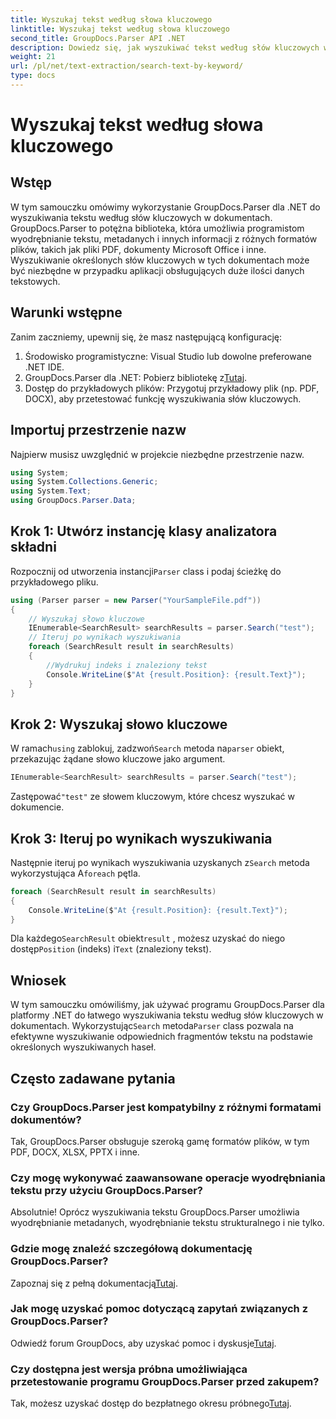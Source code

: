 ```yaml
---
title: Wyszukaj tekst według słowa kluczowego
linktitle: Wyszukaj tekst według słowa kluczowego
second_title: GroupDocs.Parser API .NET
description: Dowiedz się, jak wyszukiwać tekst według słów kluczowych w dokumentach przy użyciu programu GroupDocs.Parser dla platformy .NET. Wydajnie i z łatwością wyodrębniaj istotne treści.
weight: 21
url: /pl/net/text-extraction/search-text-by-keyword/
type: docs
---
```

# Wyszukaj tekst według słowa kluczowego

## Wstęp
W tym samouczku omówimy wykorzystanie GroupDocs.Parser dla .NET do wyszukiwania tekstu według słów kluczowych w dokumentach. GroupDocs.Parser to potężna biblioteka, która umożliwia programistom wyodrębnianie tekstu, metadanych i innych informacji z różnych formatów plików, takich jak pliki PDF, dokumenty Microsoft Office i inne. Wyszukiwanie określonych słów kluczowych w tych dokumentach może być niezbędne w przypadku aplikacji obsługujących duże ilości danych tekstowych.
## Warunki wstępne
Zanim zaczniemy, upewnij się, że masz następującą konfigurację:
1. Środowisko programistyczne: Visual Studio lub dowolne preferowane .NET IDE.
2.  GroupDocs.Parser dla .NET: Pobierz bibliotekę z[Tutaj](https://releases.groupdocs.com/parser/net/).
3. Dostęp do przykładowych plików: Przygotuj przykładowy plik (np. PDF, DOCX), aby przetestować funkcję wyszukiwania słów kluczowych.

## Importuj przestrzenie nazw
Najpierw musisz uwzględnić w projekcie niezbędne przestrzenie nazw.
```csharp
using System;
using System.Collections.Generic;
using System.Text;
using GroupDocs.Parser.Data;
```
## Krok 1: Utwórz instancję klasy analizatora składni
 Rozpocznij od utworzenia instancji`Parser` class i podaj ścieżkę do przykładowego pliku.
```csharp
using (Parser parser = new Parser("YourSampleFile.pdf"))
{
    // Wyszukaj słowo kluczowe
    IEnumerable<SearchResult> searchResults = parser.Search("test");
    // Iteruj po wynikach wyszukiwania
    foreach (SearchResult result in searchResults)
    {
        //Wydrukuj indeks i znaleziony tekst
        Console.WriteLine($"At {result.Position}: {result.Text}");
    }
}
```
## Krok 2: Wyszukaj słowo kluczowe
 W ramach`using` zablokuj, zadzwoń`Search` metoda na`parser` obiekt, przekazując żądane słowo kluczowe jako argument.
```csharp
IEnumerable<SearchResult> searchResults = parser.Search("test");
```
 Zastępować`"test"` ze słowem kluczowym, które chcesz wyszukać w dokumencie.
## Krok 3: Iteruj po wynikach wyszukiwania
 Następnie iteruj po wynikach wyszukiwania uzyskanych z`Search` metoda wykorzystująca A`foreach` pętla.
```csharp
foreach (SearchResult result in searchResults)
{
    Console.WriteLine($"At {result.Position}: {result.Text}");
}
```
 Dla każdego`SearchResult` obiekt`result` , możesz uzyskać do niego dostęp`Position` (indeks) i`Text` (znaleziony tekst).

## Wniosek
 W tym samouczku omówiliśmy, jak używać programu GroupDocs.Parser dla platformy .NET do łatwego wyszukiwania tekstu według słów kluczowych w dokumentach. Wykorzystując`Search` metoda`Parser` class pozwala na efektywne wyszukiwanie odpowiednich fragmentów tekstu na podstawie określonych wyszukiwanych haseł.

## Często zadawane pytania
### Czy GroupDocs.Parser jest kompatybilny z różnymi formatami dokumentów?
Tak, GroupDocs.Parser obsługuje szeroką gamę formatów plików, w tym PDF, DOCX, XLSX, PPTX i inne.
### Czy mogę wykonywać zaawansowane operacje wyodrębniania tekstu przy użyciu GroupDocs.Parser?
Absolutnie! Oprócz wyszukiwania tekstu GroupDocs.Parser umożliwia wyodrębnianie metadanych, wyodrębnianie tekstu strukturalnego i nie tylko.
### Gdzie mogę znaleźć szczegółową dokumentację GroupDocs.Parser?
Zapoznaj się z pełną dokumentacją[Tutaj](https://tutorials.groupdocs.com/parser/net/).
### Jak mogę uzyskać pomoc dotyczącą zapytań związanych z GroupDocs.Parser?
 Odwiedź forum GroupDocs, aby uzyskać pomoc i dyskusje[Tutaj](https://forum.groupdocs.com/c/parser/17).
### Czy dostępna jest wersja próbna umożliwiająca przetestowanie programu GroupDocs.Parser przed zakupem?
 Tak, możesz uzyskać dostęp do bezpłatnego okresu próbnego[Tutaj](https://releases.groupdocs.com/).